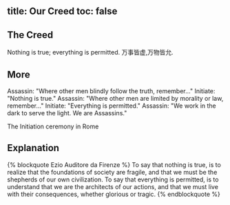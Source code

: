 title: Our Creed
toc: false
---

## The Creed

Nothing is true; everything is permitted.
万事皆虚,万物皆允.

## More

Assassin: "Where other men blindly follow the truth, remember..."
Initiate: "Nothing is true."
Assassin: "Where other men are limited by morality or law, remember..."
Initiate: "Everything is permitted."
Assassin: "We work in the dark to serve the light. We are Assassins."

The Initiation ceremony in Rome

## Explanation

{% blockquote Ezio Auditore da Firenze %}
To say that nothing is true, is to realize that the foundations of society are fragile, and that we must be the shepherds of our own civilization. To say that everything is permitted, is to understand that we are the architects of our actions, and that we must live with their consequences, whether glorious or tragic.
{% endblockquote %}
